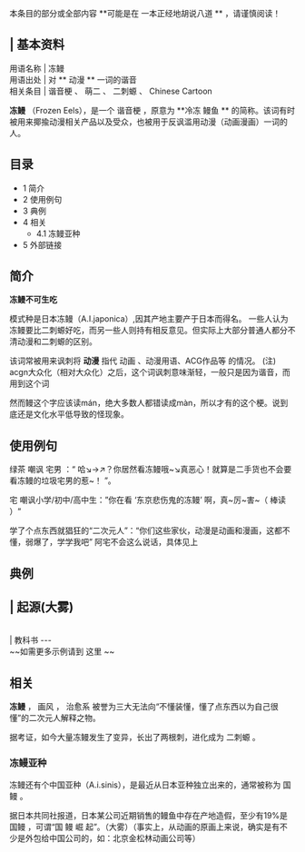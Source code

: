 本条目的部分或全部内容 **可能是在 一本正经地胡说八道  ** ，请谨慎阅读！

|  **基本资料**  
---  
用语名称  |  冻鳗   
用语出处  |  对 ** 动漫  ** 一词的谐音   
相关条目  |  谐音梗  、  萌二  、  二刺螈  、  Chinese Cartoon   
  
**冻鳗** （Frozen Eels），是一个  谐音梗  ，原意为 **冷冻 鳗鱼  **
的简称。该词有时被用来揶揄动漫相关产品以及受众，也被用于反讽滥用动漫（动画漫画）一词的人。

##  目录

  * 1  简介 
  * 2  使用例句 
  * 3  典例 
  * 4  相关 
    * 4.1  冻鳗亚种 
  * 5  外部链接 

##  简介

**冻鳗不可生吃**

模式种是日本冻鳗（A.I.japonica）,因其产地主要产于日本而得名。
一些人认为冻鳗要比二刺螈好吃，而另一些人则持有相反意见。但实际上大部分普通人都分不清动漫和二刺螈的区别。

该词常被用来讽刺将 **动漫** 指代  动画  、动漫用语、ACG作品等 的情况。  (注)
acgn大众化（相对大众化）之后，这个词讽刺意味渐轻，一般只是因为谐音，而用到这个词

然而鳗这个字应该读mán，绝大多数人都错读成màn，所以才有的这个梗。说到底还是文化水平低导致的怪现象。

##  使用例句

绿茶  嘲讽  宅男  ：“  哈↘→↗？你居然看冻鳗哦~↘真恶心！就算是二手货也不会要看冻鳗的垃圾宅男的惹~！  ”。

宅  嘲讽小学/初中/高中生：”你在看 ‘东京悲伤鬼的冻鳗’ 啊，真~厉~害~（  棒读  ）“

学了个点东西就猖狂的“二次元人”：“你们这些家伙，动漫是动画和漫画，这都不懂，弱爆了，学学我吧”  阿宅不会这么说话，具体见上

##  典例

|  起源(大雾)  
---  
</br>  
|  教科书  
---  
</br> ~~如需更多示例请到 这里  ~~ </br>  
  
##  相关

**冻鳗** ，  画风  ，  治愈系  被誉为三大无法向“不懂装懂，懂了点东西以为自己很懂”的二次元人解释之物。

据考证，如今大量冻鳗发生了变异，长出了两根刺，进化成为  二刺螈  。

###  冻鳗亚种

冻鳗还有个中国亚种（A.i.sinis），是最近从日本亚种独立出来的，通常被称为  国鳗  。

据日本共同社报道，日本某公司近期销售的鳗鱼中存在产地造假，至少有19%是  国鳗  ，可谓“国 鳗 崛
起”。（大雾）（事实上，从动画的原画上来说，确实是有不少是外包给中国公司的，如：北京金松林动画公司等）